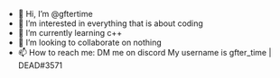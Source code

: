 - 👋 Hi, I’m @gftertime
- 👀 I’m interested in everything that is about coding
- 🌱 I’m currently learning c++
- 💞️ I’m looking to collaborate on nothing
- 📫 How to reach me: DM me on discord My username is gfter_time | DEAD#3571

